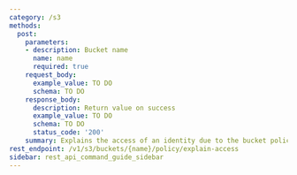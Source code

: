 ```yaml
---
category: /s3
methods:
  post:
    parameters:
    - description: Bucket name
      name: name
      required: true
    request_body:
      example_value: TO DO
      schema: TO DO
    response_body:
      description: Return value on success
      example_value: TO DO
      schema: TO DO
      status_code: '200'
    summary: Explains the access of an identity due to the bucket policy.
rest_endpoint: /v1/s3/buckets/{name}/policy/explain-access
sidebar: rest_api_command_guide_sidebar
---
```

